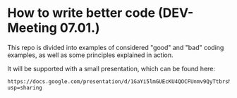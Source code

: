 # How to write better code (DEV-Meeting 07.01.)

This repo is divided into examples of considered "good" and "bad" coding examples, as well as some principles explained in action.

It will be supported with a small presentation, which can be found here:
```
https://docs.google.com/presentation/d/1GaYi5lmGUEcKU4QOCFUnmv9QyTtbrsN6Z_hQ6jWUsWQ/edit?usp=sharing
```